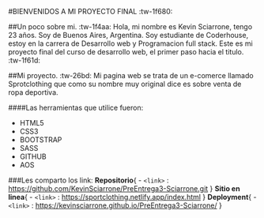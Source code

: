 #BIENVENIDOS A MI PROYECTO FINAL    :tw-1f680: 

##Un poco sobre mi.    :tw-1f4aa:
Hola, mi nombre es Kevin Sciarrone, tengo 23 años. Soy de Buenos Aires, Argentina. Soy estudiante de Coderhouse, estoy en la carrera de Desarrollo web y Programacion full stack.
Este es mi proyecto final del curso de desarrollo web, el primer paso hacia el titulo.    :tw-1f61d:

##Mi proyecto.   :tw-26bd:
Mi pagina web se trata de un e-comerce llamado Sprotclothing que como su nombre muy original dice es sobre venta de ropa deportiva.

####Las herramientas que utilice fueron:
- HTML5
- CSS3
- BOOTSTRAP
- SASS
- GITHUB
- AOS

###Les comparto los link:
**Repositorio**{
	- `<link>` : https://github.com/KevinSciarrone/PreEntrega3-Sciarrone.git
} 
**Sitio en linea**{
	- `<link>` : https://sportclothing.netlify.app/index.html
} 
**Deployment**{
	- `<link>` : https://kevinsciarrone.github.io/PreEntrega3-Sciarrone/
} 


